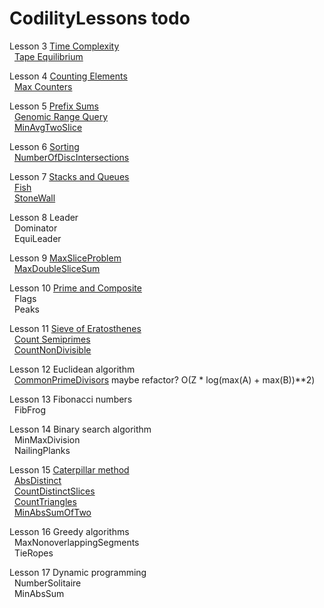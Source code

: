 # CodilityLessons todo
Lesson 3 [Time Complexity](/3%20Time%20Complexity)<br>
&nbsp;  [Tape Equilibrium](/3%20Time%20Complexity/TapeEquilibrium/TapeEquilibrium.MD)<br>

Lesson 4 [Counting Elements](/4%20Counting%20Elements)<br>
&nbsp;  [Max Counters](/4%20Counting%20Elements/MaxCounters/MaxCounters.MD)<br>

Lesson 5 [Prefix Sums](/5%20PrefixSums)<br>
&nbsp; [Genomic Range Query](/5%20PrefixSums/GenomicRangeQuery/GRQ.MD)<br>
&nbsp; [MinAvgTwoSlice](/5%20PrefixSums/MinAvgTwoSlice/MinAvgTwoSlice.MD) <br>

Lesson 6 [Sorting](/6%20Sorting/)<br>
&nbsp; [NumberOfDiscIntersections](/6%20Sorting/NumberOfDiscIntersections/NumberOfDiscIntersections.MD) <br>

Lesson 7 [Stacks and Queues](/7%20StacksandQues/) <br>
&nbsp; [Fish](/7%20StacksandQues/Fish/fish.MD)<br>
&nbsp; [StoneWall](/7%20StacksandQues/StoneWall/stoneWall.MD)<br>

Lesson 8 Leader <br>
&nbsp; Dominator<br>
&nbsp; EquiLeader<br>

Lesson 9 [MaxSliceProblem](/9%20MaxSliceProblem/)<br>
&nbsp; [MaxDoubleSliceSum](/9%20MaxSliceProblem/MaxDoubleSliceSum/MaxDoubleSliceSum.MD) <br>

Lesson 10 [Prime and Composite](/10%20PrimeandComposite/)<br>
&nbsp; Flags <br>
&nbsp; Peaks <br>

Lesson 11 [Sieve of Eratosthenes](/11%20Sieve%20of%20Eratosthenes/)<br>
&nbsp; [Count Semiprimes](/11%20Sieve%20of%20Eratosthenes/CountSemiprimes/CountSemiprimes.MD) <br>
&nbsp; [CountNonDivisible](/11%20Sieve%20of%20Eratosthenes/CountNonDivisible/CountNonDivisible.MD) <br>

Lesson 12 Euclidean algorithm<br>
&nbsp; [CommonPrimeDivisors](/12%20Euclidean%20algorithm/CommonPrimeDivisors/commonPrimeDivisors.js) maybe refactor? O(Z * log(max(A) + max(B))**2)<br>

Lesson 13 Fibonacci numbers <br>
&nbsp; FibFrog <br>

Lesson 14 Binary search algorithm <br>
&nbsp; MinMaxDivision <br>
&nbsp; NailingPlanks <br>

Lesson 15 [Caterpillar method](/15%20Caterpillar%20method/) <br>
&nbsp; [AbsDistinct](/15%20Caterpillar%20method/AbsDistinct/absDistinct.MD) <br>
&nbsp; [CountDistinctSlices](/15%20Caterpillar%20method/CountDistinctSlices/CountDistinctSlices.MD) <br>
&nbsp; [CountTriangles](/15%20Caterpillar%20method/CountTriangles/CountTriangles.MD) <br>
&nbsp; [MinAbsSumOfTwo](/15%20Caterpillar%20method/MinAbsSumOfTwo/MinAbsSumOfTwo.MD) <br>

Lesson 16 Greedy algorithms <br>
&nbsp; MaxNonoverlappingSegments <br>
&nbsp; TieRopes <br>

Lesson 17 Dynamic programming <br>
&nbsp; NumberSolitaire <br>
&nbsp; MinAbsSum <br>